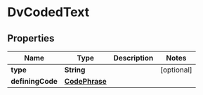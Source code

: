 

# DvCodedText


## Properties

| Name | Type | Description | Notes |
|------------ | ------------- | ------------- | -------------|
|**type** | **String** |  |  [optional] |
|**definingCode** | [**CodePhrase**](CodePhrase.md) |  |  |



